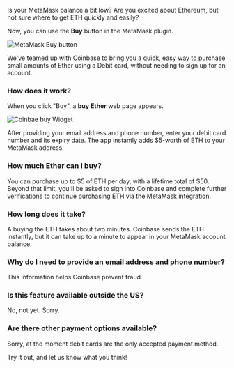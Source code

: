 Is your MetaMask balance a bit low? Are you excited about Ethereum, but not sure where to get ETH quickly and easily?

Now, you can use the **Buy** button in the MetaMask plugin.

![MetaMask Buy button](http://i.imgur.com/Vt89ZFJ.png)

We've teamed up with Coinbase to bring you a quick, easy way to purchase small amounts of Ether using a Debit card, without needing to sign up for an account.


### How does it work?

When you click "Buy", a **buy Ether** web page appears.

![Coinbae buy Widget](http://i.imgur.com/laHFQEn.png)

After providing your email address and phone number, enter your debit card number and its expiry date. The app instantly adds $5-worth of ETH to your MetaMask address.

### How much Ether can I buy?

You can purchase up to $5 of ETH per day, with a lifetime total of $50. Beyond that limit, you'll be asked to sign into Coinbase and complete further verifications to continue purchasing ETH via the MetaMask integration.

### How long does it take?

A buying the ETH takes about two minutes. Coinbase sends the ETH instantly, but it can take up to a minute to appear in your MetaMask account balance.

### Why do I need to provide an email address and phone number?

This information helps Coinbase prevent fraud.

### Is this feature available outside the US?

No, not yet. Sorry.

### Are there other payment options available?

Sorry, at the moment debit cards are the only accepted payment method.

Try it out, and let us know what you think!

